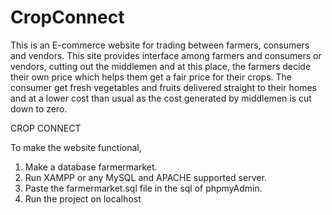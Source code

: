 # CropConnect

This is an E-commerce website for trading between farmers, consumers and vendors. This site provides interface among farmers and consumers or vendors, cutting out the middlemen and at this place, the farmers decide their own price which helps them get a fair price for their crops. The consumer get fresh vegetables and fruits delivered straight to their homes and at a lower cost than usual as the cost generated by middlemen is cut down to zero.

CROP CONNECT

To make the website functional,
1. Make a database farmermarket.
2. Run XAMPP or any MySQL and APACHE supported server.
3. Paste the farmermarket.sql file in the sql of phpmyAdmin.
4. Run the project on localhost

